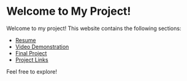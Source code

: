 # Welcome to My Project!

Welcome to my project! This website contains the following sections:
- [Resume](resume)
- [Video Demonstration](video)
- [Final Project](final_project)
- [Project Links](links)

Feel free to explore!
